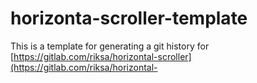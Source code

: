 # horizonta-scroller-template
This is a template for generating a git history for 
[https://gitlab.com/riksa/horizontal-scroller](https://gitlab.com/riksa/horizontal-